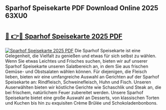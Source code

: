 ## Sparhof Speisekarte PDF Download Online 2025 63XU0

# <h2><a href="http://gc6eb97.nevu.top/?p=Sparhof+Speisekarte">🔗 👉🔴 Sparhof Speisekarte 2025 PDF</a></h2>

[![Sparhof Speisekarte 2025 PDF](https://i.imgur.com/dBaPXMq.png)](http://gc6eb97.nevu.top/?p=Sparhof+Speisekarte)
Die Sparhof Speisekarte ist eine Gelegenheit, die Vielfalt zu genießen und etwas für sich selbst zu wählen. Wenn Sie etwas Leichtes und Frisches suchen, bieten wir auf unserer Sparhof Speisekarte unseren Salatbereich an, in dem Sie aus frischen Gemüse- und Obstsalaten wählen können. Für diejenigen, die Fleisch lieben, bieten wir eine umfangreiche Auswahl an Gerichten auf der Sparhof Speisekarte an: Rindfleisch, Schweinefleisch, Huhn und Fisch. Unseren Auserwählten bieten wir köstliche Gerichte wie Schaschlik und Steak an, die bei frischem, natürlichem Feuer zubereitet werden. Unsere Sparhof Speisekarte bietet eine große Auswahl an Desserts, von klassischen Torten und Kuchen bis hin zu exquisiten Crème Brûlée und Schokoladenbonbons.

